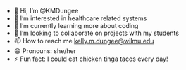 - 👋 Hi, I’m @KMDungee
- 👀 I’m interested in healthcare related systems
- 🌱 I’m currently learning more about coding
- 💞️ I’m looking to collaborate on projects with my students
- 📫 How to reach me kelly.m.dungee@wilmu.edu
- 😄 Pronouns: she/her
- ⚡ Fun fact: I could eat chicken tinga tacos every day!

<!---
KMDungee/KMDungee is a ✨ special ✨ repository because its `README.md` (this file) appears on your GitHub profile.
You can click the Preview link to take a look at your changes.
--->
